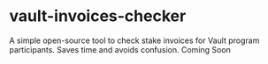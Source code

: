 # vault-invoices-checker
A simple open-source tool to check stake invoices for Vault program participants. Saves time and avoids confusion.
Coming Soon
